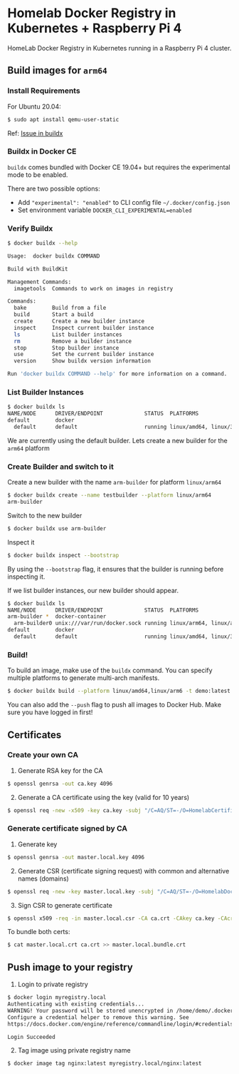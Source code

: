 # Homelab Docker Registry in Kubernetes + Raspberry Pi 4 
HomeLab Docker Registry in Kubernetes running in a Raspberry Pi 4 cluster.

## Build images for `arm64`

### Install Requirements

For Ubuntu 20.04:

```bash
$ sudo apt install qemu-user-static
```

Ref: [Issue in buildx](https://github.com/docker/buildx/issues/138)

### Buildx in Docker CE

`buildx` comes bundled with Docker CE 19.04+ but requires the experimental mode to be enabled. 

There are two possible options:

- Add `"experimental": "enabled"` to CLI config file `~/.docker/config.json`
- Set environment variable `DOCKER_CLI_EXPERIMENTAL=enabled`

### Verify Buildx 

```bash
$ docker buildx --help

Usage:	docker buildx COMMAND

Build with BuildKit

Management Commands:
  imagetools  Commands to work on images in registry

Commands:
  bake        Build from a file
  build       Start a build
  create      Create a new builder instance
  inspect     Inspect current builder instance
  ls          List builder instances
  rm          Remove a builder instance
  stop        Stop builder instance
  use         Set the current builder instance
  version     Show buildx version information 

Run 'docker buildx COMMAND --help' for more information on a command.
```

### List Builder Instances

```bash
$ docker buildx ls
NAME/NODE      DRIVER/ENDPOINT             STATUS  PLATFORMS
default        docker                              
  default      default                     running linux/amd64, linux/386
```

We are currently using the default builder. Lets create a new builder for the `arm64` platform

### Create Builder and switch to it

Create a new builder with the name `arm-builder` for platform `linux/arm64`

```bash
$ docker buildx create --name testbuilder --platform linux/arm64
arm-builder
```

Switch to the new builder

```bash
$ docker buildx use arm-builder
```

Inspect it

```bash
$ docker buildx inspect --bootstrap
```

By using the `--bootstrap` flag, it ensures that the builder is running before inspecting it.

If we list builder instances, our new builder should appear.

```bash
$ docker buildx ls
NAME/NODE      DRIVER/ENDPOINT             STATUS  PLATFORMS
arm-builder *  docker-container                    
  arm-builder0 unix:///var/run/docker.sock running linux/arm64, linux/amd64, linux/arm64, linux/riscv64, linux/ppc64le, linux/s390x, linux/386, linux/arm/v7, linux/arm/v6
default        docker                              
  default      default                     running linux/amd64, linux/386
```

### Build!

To build an image, make use of the `buildx` command. You can specify multiple platforms to generate multi-arch manifests.

```bash
$ docker buildx build --platform linux/amd64,linux/arm6 -t demo:latest .
```

You can also add the `--push` flag to push all images to Docker Hub. Make sure you have logged in first!



## Certificates

### Create your own CA

1. Generate RSA key for the CA

```bash
$ openssl genrsa -out ca.key 4096
```

2. Generate a CA certificate using the key (valid for 10 years)

```bash
$ openssl req -new -x509 -key ca.key -subj "/C=AQ/ST=-/O=HomelabCertificateAuthority/CN=homelab" -out ca.crt -days 3650
```

### Generate certificate signed by CA

1. Generate key

```bash
$ openssl genrsa -out master.local.key 4096
```

2. Generate CSR (certificate signing request) with common and alternative names (domains)

```bash
$ openssl req -new -key master.local.key -subj "/C=AQ/ST=-/O=HomelabDockerRegistry/CN=master.local" -addext "subjectAltName=DNS:master.local" -out master.local.csr
```

3. Sign CSR to generate certificate

```bash
$ openssl x509 -req -in master.local.csr -CA ca.crt -CAkey ca.key -CAcreateserial -days 365 -out master.local.crt
```

To bundle both certs:

```bash
$ cat master.local.crt ca.crt >> master.local.bundle.crt
```



## Push image to your registry

1. Login to private registry

```bash
$ docker login myregistry.local
Authenticating with existing credentials...
WARNING! Your password will be stored unencrypted in /home/demo/.docker/config.json.
Configure a credential helper to remove this warning. See
https://docs.docker.com/engine/reference/commandline/login/#credentials-store

Login Succeeded
```

2. Tag image using private registry name

```bash
$ docker image tag nginx:latest myregistry.local/nginx:latest
```

